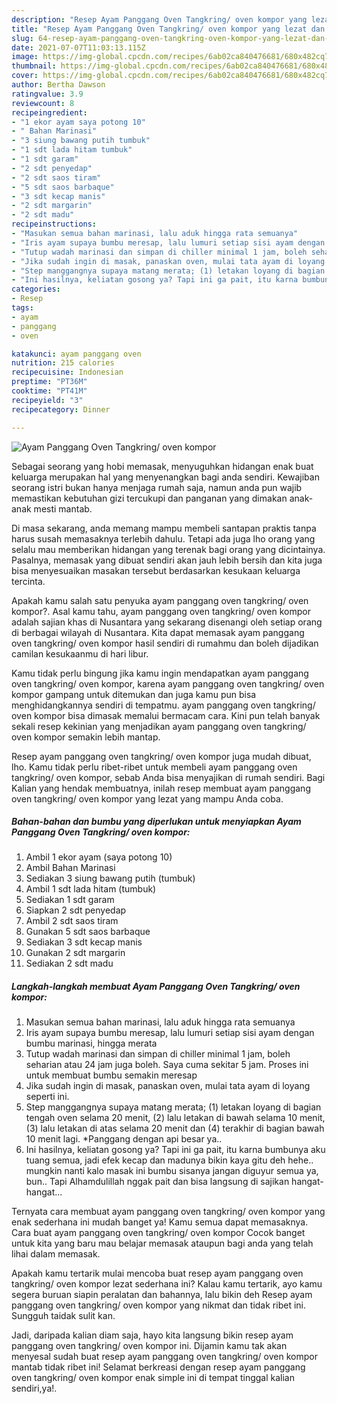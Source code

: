 ```yaml
---
description: "Resep Ayam Panggang Oven Tangkring/ oven kompor yang lezat dan Mudah Dibuat"
title: "Resep Ayam Panggang Oven Tangkring/ oven kompor yang lezat dan Mudah Dibuat"
slug: 64-resep-ayam-panggang-oven-tangkring-oven-kompor-yang-lezat-dan-mudah-dibuat
date: 2021-07-07T11:03:13.115Z
image: https://img-global.cpcdn.com/recipes/6ab02ca840476681/680x482cq70/ayam-panggang-oven-tangkring-oven-kompor-foto-resep-utama.jpg
thumbnail: https://img-global.cpcdn.com/recipes/6ab02ca840476681/680x482cq70/ayam-panggang-oven-tangkring-oven-kompor-foto-resep-utama.jpg
cover: https://img-global.cpcdn.com/recipes/6ab02ca840476681/680x482cq70/ayam-panggang-oven-tangkring-oven-kompor-foto-resep-utama.jpg
author: Bertha Dawson
ratingvalue: 3.9
reviewcount: 8
recipeingredient:
- "1 ekor ayam saya potong 10"
- " Bahan Marinasi"
- "3 siung bawang putih tumbuk"
- "1 sdt lada hitam tumbuk"
- "1 sdt garam"
- "2 sdt penyedap"
- "2 sdt saos tiram"
- "5 sdt saos barbaque"
- "3 sdt kecap manis"
- "2 sdt margarin"
- "2 sdt madu"
recipeinstructions:
- "Masukan semua bahan marinasi, lalu aduk hingga rata semuanya"
- "Iris ayam supaya bumbu meresap, lalu lumuri setiap sisi ayam dengan bumbu marinasi, hingga merata"
- "Tutup wadah marinasi dan simpan di chiller minimal 1 jam, boleh seharian atau 24 jam juga boleh. Saya cuma sekitar 5 jam. Proses ini untuk membuat bumbu semakin meresap"
- "Jika sudah ingin di masak, panaskan oven, mulai tata ayam di loyang seperti ini."
- "Step manggangnya supaya matang merata; (1) letakan loyang di bagian tengah oven selama 20 menit, (2) lalu letakan di bawah selama 10 menit, (3) lalu letakan di atas selama 20 menit dan (4) terakhir di bagian bawah 10 menit lagi. *Panggang dengan api besar ya.."
- "Ini hasilnya, keliatan gosong ya? Tapi ini ga pait, itu karna bumbunya aku tuang semua, jadi efek kecap dan madunya bikin kaya gitu deh hehe.. mungkin nanti kalo masak ini bumbu sisanya jangan diguyur semua ya, bun.. Tapi Alhamdulillah nggak pait dan bisa langsung di sajikan hangat-hangat..."
categories:
- Resep
tags:
- ayam
- panggang
- oven

katakunci: ayam panggang oven 
nutrition: 215 calories
recipecuisine: Indonesian
preptime: "PT36M"
cooktime: "PT41M"
recipeyield: "3"
recipecategory: Dinner

---
```



![Ayam Panggang Oven Tangkring/ oven kompor](https://img-global.cpcdn.com/recipes/6ab02ca840476681/680x482cq70/ayam-panggang-oven-tangkring-oven-kompor-foto-resep-utama.jpg)

Sebagai seorang yang hobi memasak, menyuguhkan hidangan enak buat keluarga merupakan hal yang menyenangkan bagi anda sendiri. Kewajiban seorang istri bukan hanya menjaga rumah saja, namun anda pun wajib memastikan kebutuhan gizi tercukupi dan panganan yang dimakan anak-anak mesti mantab.

Di masa  sekarang, anda memang mampu membeli santapan praktis tanpa harus susah memasaknya terlebih dahulu. Tetapi ada juga lho orang yang selalu mau memberikan hidangan yang terenak bagi orang yang dicintainya. Pasalnya, memasak yang dibuat sendiri akan jauh lebih bersih dan kita juga bisa menyesuaikan masakan tersebut berdasarkan kesukaan keluarga tercinta. 



Apakah kamu salah satu penyuka ayam panggang oven tangkring/ oven kompor?. Asal kamu tahu, ayam panggang oven tangkring/ oven kompor adalah sajian khas di Nusantara yang sekarang disenangi oleh setiap orang di berbagai wilayah di Nusantara. Kita dapat memasak ayam panggang oven tangkring/ oven kompor hasil sendiri di rumahmu dan boleh dijadikan camilan kesukaanmu di hari libur.

Kamu tidak perlu bingung jika kamu ingin mendapatkan ayam panggang oven tangkring/ oven kompor, karena ayam panggang oven tangkring/ oven kompor gampang untuk ditemukan dan juga kamu pun bisa menghidangkannya sendiri di tempatmu. ayam panggang oven tangkring/ oven kompor bisa dimasak memalui bermacam cara. Kini pun telah banyak sekali resep kekinian yang menjadikan ayam panggang oven tangkring/ oven kompor semakin lebih mantap.

Resep ayam panggang oven tangkring/ oven kompor juga mudah dibuat, lho. Kamu tidak perlu ribet-ribet untuk membeli ayam panggang oven tangkring/ oven kompor, sebab Anda bisa menyajikan di rumah sendiri. Bagi Kalian yang hendak membuatnya, inilah resep membuat ayam panggang oven tangkring/ oven kompor yang lezat yang mampu Anda coba.

<!--inarticleads1-->

##### Bahan-bahan dan bumbu yang diperlukan untuk menyiapkan Ayam Panggang Oven Tangkring/ oven kompor:

1. Ambil 1 ekor ayam (saya potong 10)
1. Ambil  Bahan Marinasi
1. Sediakan 3 siung bawang putih (tumbuk)
1. Ambil 1 sdt lada hitam (tumbuk)
1. Sediakan 1 sdt garam
1. Siapkan 2 sdt penyedap
1. Ambil 2 sdt saos tiram
1. Gunakan 5 sdt saos barbaque
1. Sediakan 3 sdt kecap manis
1. Gunakan 2 sdt margarin
1. Sediakan 2 sdt madu




<!--inarticleads2-->

##### Langkah-langkah membuat Ayam Panggang Oven Tangkring/ oven kompor:

1. Masukan semua bahan marinasi, lalu aduk hingga rata semuanya
1. Iris ayam supaya bumbu meresap, lalu lumuri setiap sisi ayam dengan bumbu marinasi, hingga merata
1. Tutup wadah marinasi dan simpan di chiller minimal 1 jam, boleh seharian atau 24 jam juga boleh. Saya cuma sekitar 5 jam. Proses ini untuk membuat bumbu semakin meresap
1. Jika sudah ingin di masak, panaskan oven, mulai tata ayam di loyang seperti ini.
1. Step manggangnya supaya matang merata; (1) letakan loyang di bagian tengah oven selama 20 menit, (2) lalu letakan di bawah selama 10 menit, (3) lalu letakan di atas selama 20 menit dan (4) terakhir di bagian bawah 10 menit lagi. *Panggang dengan api besar ya..
1. Ini hasilnya, keliatan gosong ya? Tapi ini ga pait, itu karna bumbunya aku tuang semua, jadi efek kecap dan madunya bikin kaya gitu deh hehe.. mungkin nanti kalo masak ini bumbu sisanya jangan diguyur semua ya, bun.. Tapi Alhamdulillah nggak pait dan bisa langsung di sajikan hangat-hangat...




Ternyata cara membuat ayam panggang oven tangkring/ oven kompor yang enak sederhana ini mudah banget ya! Kamu semua dapat memasaknya. Cara buat ayam panggang oven tangkring/ oven kompor Cocok banget untuk kita yang baru mau belajar memasak ataupun bagi anda yang telah lihai dalam memasak.

Apakah kamu tertarik mulai mencoba buat resep ayam panggang oven tangkring/ oven kompor lezat sederhana ini? Kalau kamu tertarik, ayo kamu segera buruan siapin peralatan dan bahannya, lalu bikin deh Resep ayam panggang oven tangkring/ oven kompor yang nikmat dan tidak ribet ini. Sungguh taidak sulit kan. 

Jadi, daripada kalian diam saja, hayo kita langsung bikin resep ayam panggang oven tangkring/ oven kompor ini. Dijamin kamu tak akan menyesal sudah buat resep ayam panggang oven tangkring/ oven kompor mantab tidak ribet ini! Selamat berkreasi dengan resep ayam panggang oven tangkring/ oven kompor enak simple ini di tempat tinggal kalian sendiri,ya!.

